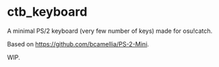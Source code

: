 # ctb_keyboard

A minimal PS/2 keyboard (very few number of keys) made for osu!catch.

Based on <https://github.com/bcamellia/PS-2-Mini>.

WIP.
